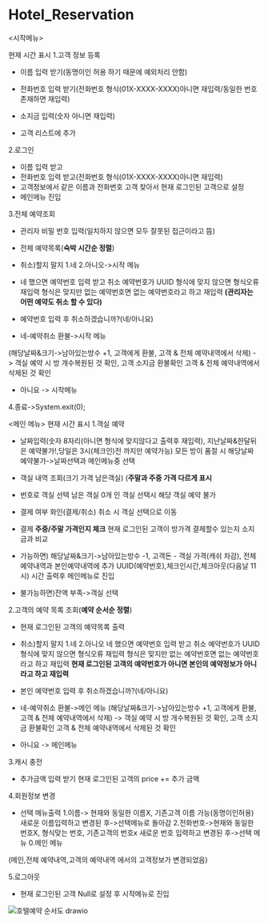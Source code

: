 # Hotel_Reservation
<시작메뉴>


현재 시간 표시
1.고객 정보 등록
- 이름 입력 받기(동명이인 허용 하기 때문에 예외처리 안함)
- 전화번호 입력 받기(전화번호 형식(01X-XXXX-XXXX)아니면 재입력/동일한 번호 존재하면 재입력)
- 소지금 입력(숫자 아니면 재입력)

- 고객 리스트에 추가

2.로그인
- 이름 입력 받고
- 전화번호 입력 받고(전화번호 형식(01X-XXXX-XXXX)아니면 재입력)
- 고객정보에서 같은 이름과 전화번호 고객 찾아서 현재 로그인된 고객으로 설정
- 메인메뉴 진입

3.전체 예약조회
- 관리자 비밀 번호 입력(일치하지 않으면 모두 잘못된 접근이라고 뜸)
- 전체 예약목록(**숙박 시간순 정렬**)
- 취소)할지 말지 1.네 2.아니오->시작 메뉴
- 네 했으면 예약번호 입력 받고 취소
예약번호가 UUID 형식에 맞지 않으면 형식오류 재입력
형식은 맞지만 없는 예약번호면 없는 예약번호라고 하고 재입력
**(관리자는 어떤 예약도 취소 할 수 있다)**

- 예약번호 입력 후 취소하겠습니까?(네/아니요)

- 네-예약취소 환불->시작 메뉴

(해당날짜&크기->남아있는방수 +1, 고객에게 환불, 고객 & 전체 예약내역에서 삭제)
-> 객실 예약 시 방 개수복원된 것 확인, 고객 소지금 환불확인
고객 & 전체 예약내역에서 삭제된 것 확인

- 아니요 -> 시작메뉴


4.종료->System.exit(0);

<메인 메뉴>
현재 시간 표시
1.객실 예약

- 날짜입력(숫자 8자리(아니면 형식에 맞지않다고 출력후 재입력), 지난날짜&한달뒤은 예약불가!,당일은 3시(체크인)전 까지만 예약가능)
 모든 방이 품절 시 해당날짜 예약불가->날짜선택과 메인메뉴중 선택

- 객실 내역 조회(크기 가격 남은객실)
 (**주말과 주중 가격 다르게 표시**
- 번호로 객실 선택
남은 객실 0개 인 객실 선택시 해당 객실 예약 불가

- 결제 여부 화인(결제/취소)
취소 시 객실 선택으로 이동

- 결제
**주중/주말 가격인지 체크**
현재 로그인된 고객이 방가격 결제할수 있는지 소지금과 비교 

- 가능하면)
해당날짜&크기->남아있는방수 -1, 고객돈 - 객실 가격(캐쉬 차감), 전체예약내역과 본인예약내역에 추가
UUID(예약번호),체크인시간,체크아웃(다음날 11시) 시간 출력후 메인메뉴로 진입

- 불가능하면)잔액 부족->객실 선택


2.고객의 예약 목록 조회(**예약 순서순 정렬**)
- 현재 로그인된 고객의 예약목록 출력

- 취소)할지 말지 1.네 2.아니오
네 했으면 예약번호 입력 받고 취소
예약번호가 UUID 형식에 맞지 않으면 형식오류 재입력
형식은 맞지만 없는 예약번호면 없는 예약번호라고 하고 재입력
**현재 로그인된 고객의 예약번호가 아니면 본인의 예약정보가 아니라고 하고 재입력**

- 본인 예약번호 입력 후 취소하겠습니까?(네/아니요)

- 네-예약취소 환불->메인 메뉴
(해당날짜&크기->남아있는방수 +1, 고객에게 환불, 고객 & 전체 예약내역에서 삭제)
-> 객실 예약 시 방 개수복원된 것 확인, 고객 소지금 환불확인
고객 & 전체 예약내역에서 삭제된 것 확인
- 아니요 -> 메인메뉴

3.캐시 충전
- 추가금액 입력 받기
현재 로그인된 고객의 price += 추가 금액

4.회원정보 변경
- 선택 메뉴출력
1.이름-> 현재와 동일한 이름X, 기존고객 이름 가능(동명이인허용) 
새로운 이름입력하고 변경된 후->선택메뉴로 돌아감
2.전화번호->현재와 동일한 번호X, 형식맞는 번호, 기존고객의 번호x
새로운 번호 입력하고 변경된 후->선택 메뉴
0.메인 메뉴

(메인,전체 예약내역,고객의 예약내역 에서의 고객정보가 변경되었음)

5.로그아웃
- 현재 로그인된 고객 Null로 설정 후 시작메뉴로 진입

![호텔예약 순서도 drawio](https://github.com/leeminju/Hotel_Reservation/assets/19209147/b4619941-e0f1-4995-aa19-e6fa7c8e0977)


